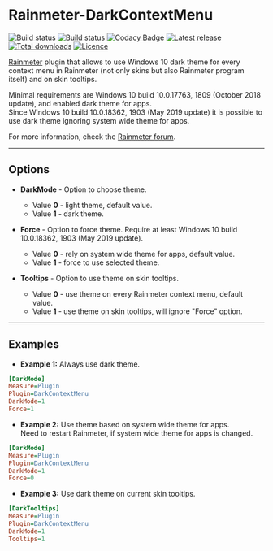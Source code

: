 # Rainmeter-DarkContextMenu

[![Build status](https://img.shields.io/github/workflow/status/ozone10/Rainmeter-DarkContextMenu/Build/master?logo=Github)](https://github.com/ozone10/Rainmeter-DarkContextMenu)
[![Build status](https://img.shields.io/appveyor/ci/ozone10/Rainmeter-DarkContextMenu/master?logo=Appveyor)](https://ci.appveyor.com/project/ozone10/rainmeter-darkcontextmenu/branch/master)
[![Codacy Badge](https://img.shields.io/codacy/grade/ab209215919e4b2ca6b87b1a81a83b41?logo=Codacy)](https://www.codacy.com/manual/ozone10/Rainmeter-DarkContextMenu?utm_source=github.com&utm_medium=referral&utm_content=ozone10/Rainmeter-DarkContextMenu&utm_campaign=Badge_Grade)
[![Latest release](https://img.shields.io/github/v/release/ozone10/Rainmeter-DarkContextMenu?include_prereleases)](https://github.com/ozone10/Rainmeter-DarkContextMenu/releases/latest)
[![Total downloads](https://img.shields.io/github/downloads/ozone10/Rainmeter-DarkContextMenu/total.svg)](https://github.com/ozone10/Rainmeter-TranslucentRM/releases)
[![Licence](https://img.shields.io/github/license/ozone10/Rainmeter-DarkContextMenu?color=9cf)](https://www.gnu.org/licenses/gpl-3.0.en.html)

[Rainmeter](https://www.rainmeter.net) plugin that allows to use Windows 10 dark theme for every context menu in Rainmeter (not only skins but also Rainmeter program itself) and on skin tooltips.

Minimal requirements are Windows 10 build 10.0.17763, 1809 (October 2018 update), and enabled dark theme for apps.  
Since Windows 10 build 10.0.18362, 1903 (May 2019 update) it is possible to use dark theme ignoring system wide theme for apps.

For more information, check the [Rainmeter forum](https://forum.rainmeter.net/viewtopic.php?f=128&t=33028).

* * *

## Options

-   **DarkMode** - Option to choose theme.

    -   Value **0** - light theme, default value.
    -   Value **1** - dark theme.

-   **Force** - Option to force theme.
    Require at least Windows 10 build 10.0.18362, 1903 (May 2019 update).

    -   Value **0** - rely on system wide theme for apps, default value.
    -   Value **1** - force to use selected theme.

-   **Tooltips** - Option to use theme on skin tooltips.

    -   Value **0** - use theme on every Rainmeter context menu, default value.
    -   Value **1** - use theme on skin tooltips, will ignore "Force" option.

* * *

## Examples

-   **Example 1:**
    Always use dark theme.

```ini
[DarkMode]
Measure=Plugin
Plugin=DarkContextMenu
DarkMode=1
Force=1
```

-   **Example 2:**
    Use theme based on system wide theme for apps.  
    Need to restart Rainmeter, if system wide theme for apps is changed.

```ini
[DarkMode]
Measure=Plugin
Plugin=DarkContextMenu
DarkMode=1
Force=0
```

-   **Example 3:**
    Use dark theme on current skin tooltips.  

```ini
[DarkTooltips]
Measure=Plugin
Plugin=DarkContextMenu
DarkMode=1
Tooltips=1
```
